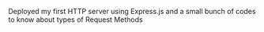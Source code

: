 Deployed my first HTTP server using Express.js and a small bunch of codes to know about types of Request Methods
